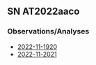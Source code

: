 ## SN AT2022aaco

### Observations/Analyses

* [2022-11-1920](./2022-11-1920-SN_AT2022aaco/index.html)
* [2022-11-2021](./2022-11-2021-SN_AT2022aaco/index.html)
